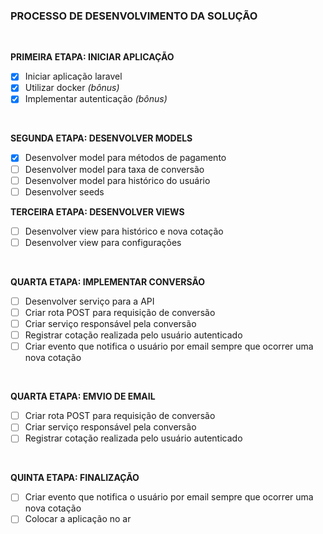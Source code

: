 ### **PROCESSO DE DESENVOLVIMENTO DA SOLUÇÃO**

<br/>

**PRIMEIRA ETAPA: INICIAR APLICAÇÃO**
- [x] Iniciar aplicação laravel
- [x] Utilizar docker <em>(bônus)</em>
- [x] Implementar autenticação <em>(bônus)</em>

<br/>

**SEGUNDA ETAPA: DESENVOLVER MODELS**
- [x] Desenvolver model para métodos de pagamento
- [ ] Desenvolver model para taxa de conversão
- [ ] Desenvolver model para histórico do usuário
- [ ] Desenvolver seeds

**TERCEIRA ETAPA: DESENVOLVER VIEWS**
- [ ] Desenvolver view para histórico e nova cotação
- [ ] Desenvolver view para configurações

<br/>

**QUARTA ETAPA: IMPLEMENTAR CONVERSÃO**
- [ ] Desenvolver serviço para a API
- [ ] Criar rota POST para requisição de conversão
- [ ] Criar serviço responsável pela conversão
- [ ] Registrar cotação realizada pelo usuário autenticado
- [ ] Criar evento que notifica o usuário por email sempre que ocorrer uma nova cotação

<br/>

**QUARTA ETAPA: EMVIO DE EMAIL**
- [ ] Criar rota POST para requisição de conversão
- [ ] Criar serviço responsável pela conversão
- [ ] Registrar cotação realizada pelo usuário autenticado

<br/>

**QUINTA ETAPA: FINALIZAÇÃO**
- [ ] Criar evento que notifica o usuário por email sempre que ocorrer uma nova cotação
- [ ] Colocar a aplicação no ar